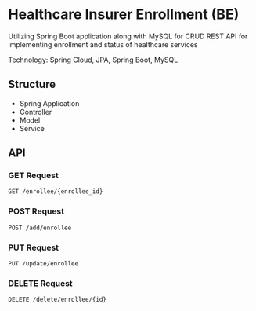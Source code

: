 # Healthcare Insurer Enrollment (BE)

Utilizing Spring Boot application along with MySQL for CRUD REST API for implementing enrollment and status of healthcare services

Technology: Spring Cloud, JPA, Spring Boot, MySQL

## Structure

- Spring Application
- Controller
- Model
- Service

## API
### GET Request
`GET /enrollee/{enrollee_id}`

### POST Request
`POST /add/enrollee`

### PUT Request
`PUT /update/enrollee`

### DELETE Request
`DELETE /delete/enrollee/{id}`
